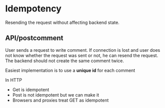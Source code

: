 # Idempotency

Resending the request without affecting backend state.

## API/postcomment
User sends a request to write comment. If connection is lost and user does not know whether the request was sent or not, he can resend the request. The backend should not create the same comment twice.

Easiest implementation is to use a **unique id** for each comment

In HTTP
- Get is idempotent
- Post is not idempotent but we can make it
- Browsers and proxies treat GET as idempotent